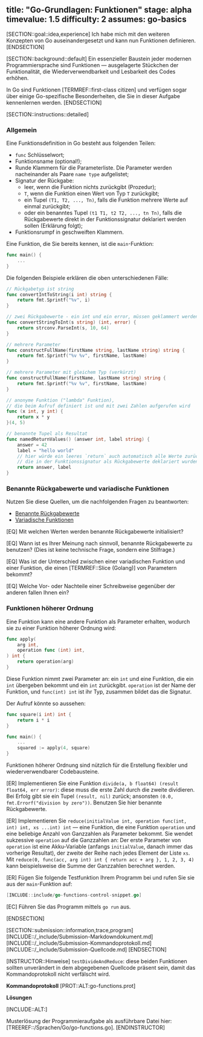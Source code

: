 title: "Go-Grundlagen: Funktionen"
stage: alpha
timevalue: 1.5
difficulty: 2
assumes: go-basics
---

[SECTION::goal::idea,experience]
Ich habe mich mit den weiteren Konzepten von Go auseinandergesetzt und kann nun 
Funktionen definieren.
[ENDSECTION]

[SECTION::background::default]
Ein essenzieller Baustein jeder modernen Programmiersprache sind Funktionen —
ausgelagerte Stückchen der Funktionalität, die Wiederverwendbarkeit und Lesbarkeit
des Codes erhöhen.

In Go sind Funktionen [TERMREF::first-class citizen] und verfügen sogar über einige 
Go-spezifische Besonderheiten, die Sie in dieser Aufgabe kennenlernen werden.
[ENDSECTION]

[SECTION::instructions::detailed]


### Allgemein

Eine Funktionsdefinition in Go besteht aus folgenden Teilen:

* `func` Schlüsselwort;
* Funktionsname (optional!);
* Runde Klammern für die Parameterliste.
  Die Parameter werden nacheinander als Paare `name type` aufgelistet;
* Signatur der Rückgabe:
    * leer, wenn die Funktion nichts zurückgibt (Prozedur);
    * `T`, wenn die Funktion einen Wert von Typ `T` zurückgibt;
    * ein Tupel `(T1, T2, ..., Tn)`, falls die Funktion mehrere Werte auf einmal zurückgibt;
    * oder ein benanntes Tupel `(t1 T1, t2 T2, ..., tn Tn)`, falls die Rückgabewerte direkt
      in der Funktionssignatur deklariert werden sollen (Erklärung folgt);
* Funktionsrumpf in geschweiften Klammern.

Eine Funktion, die Sie bereits kennen, ist die `main`-Funktion:

```go
func main() {
    ...
}
```

Die folgenden Beispiele erklären die oben unterschiedenen Fälle:

```go
// Rückgabetyp ist string
func convertIntToString(i int) string {
    return fmt.Sprintf("%v", i)
}

// zwei Rückgabewerte - ein int und ein error, müssen geklammert werden
func convertStringToInt(s string) (int, error) {
    return strconv.ParseInt(s, 10, 64)
}

// mehrere Parameter
func constructFullName(firstName string, lastName string) string {
    return fmt.Sprintf("%v %v", firstName, lastName)
}

// mehrere Parameter mit gleichem Typ (verkürzt)
func constructFullName(firstName, lastName string) string {
    return fmt.Sprintf("%v %v", firstName, lastName)
}

// anonyme Funktion ("lambda" Funktion), 
// die beim Aufruf definiert ist und mit zwei Zahlen aufgerufen wird
func (x int, y int) {
    return x * y
}(4, 5)

// benannte Tupel als Resultat
func namedReturnValues() (answer int, label string) {
    answer = 42
    label = "hello world"
    // hier würde ein leeres `return` auch automatisch alle Werte zurückgeben,
    // die in der Funktionssignatur als Rückgabewerte deklariert wurden
    return answer, label 
}
```


### Benannte Rückgabewerte und variadische Funktionen

Nutzen Sie diese Quellen, um die nachfolgenden Fragen zu beantworten:

- [Benannte Rückgabewerte](https://go.dev/tour/basics/7)
- [Variadische Funktionen](https://gobyexample.com/variadic-functions)

[EQ] Mit welchen Werten werden benannte Rückgabewerte initialisiert?

[EQ] Wann ist es Ihrer Meinung nach sinnvoll, benannte Rückgabewerte zu benutzen?
(Dies ist keine technische Frage, sondern eine Stilfrage.)

[EQ] Was ist der Unterschied zwischen einer variadischen Funktion und einer Funktion,
die einen [TERMREF::Slice (Golang)] von Parametern bekommt?

[EQ] Welche Vor- oder Nachteile einer Schreibweise gegenüber der anderen fallen Ihnen
ein?

<!-- time estimate: 20 min -->


### Funktionen höherer Ordnung

Eine Funktion kann eine andere Funktion als Parameter erhalten,
wodurch sie zu einer Funktion höherer Ordnung wird:

```go
func apply(
    arg int,
    operation func (int) int,
) int {
    return operation(arg)
}
```

Diese Funktion nimmt zwei Parameter an:
ein `int` und eine Funktion, die ein `int` übergeben bekommt und ein `int` zurückgibt.
`operation` ist der Name der Funktion, und `func(int) int` ist ihr Typ,
zusammen bildet das die Signatur.

Der Aufruf könnte so aussehen:

```go
func square(i int) int {
    return i * i
}

func main() {
    ...
    squared := apply(4, square)
}
```

Funktionen höherer Ordnung sind nützlich für die Erstellung flexibler und wiederverwendbarer
Codebausteine.

[ER] Implementieren Sie eine Funktion `divide(a, b float64) (result float64, err error)`:
diese muss die erste Zahl durch die zweite dividieren.
Bei Erfolg gibt sie ein Tupel `(result, nil)` zurück; ansonsten
`(0.0, fmt.Errorf("division by zero"))`.
Benutzen Sie hier benannte Rückgabewerte.

[ER] Implementieren Sie `reduce(initialValue int, operation func(int, int) int, xs ...int) int` —
eine Funktion, die eine Funktion `operation` und eine beliebige Anzahl von Ganzzahlen
als Parameter bekommt.
Sie wendet sukzessive `operation` auf die Ganzzahlen an:
Der erste Parameter von `operation` ist eine Akku-Variable
(anfangs `initialValue`, danach immer das vorherige Resultat),
der zweite der Reihe nach jedes Element der Liste `xs`.
Mit `reduce(0, func(acc, arg int) int { return acc + arg }, 1, 2, 3, 4)` kann beispielsweise
die Summe der Ganzzahlen berechnet werden.

[ER] Fügen Sie folgende Testfunktion Ihrem Programm bei und rufen Sie sie aus der 
`main`-Funktion auf:

```go
[INCLUDE::include/go-functions-control-snippet.go]
```

[EC] Führen Sie das Programm mittels `go run` aus.

<!-- time estimate: 30 min -->
[ENDSECTION]

[SECTION::submission::information,trace,program]
[INCLUDE::/_include/Submission-Markdowndokument.md]
[INCLUDE::/_include/Submission-Kommandoprotokoll.md]
[INCLUDE::/_include/Submission-Quellcode.md]
[ENDSECTION]

[INSTRUCTOR::Hinweise]
`testDivideAndReduce`:
diese beiden Funktionen sollten unverändert in dem abgegebenen Quellcode präsent sein,
damit das Kommandoprotokoll nicht verfälscht wird.


**Kommandoprotokoll**
[PROT::ALT:go-functions.prot]

**Lösungen**

[INCLUDE::ALT:]

Musterlösung der Programmieraufgabe als ausführbare Datei hier:
[TREEREF::/Sprachen/Go/go-functions.go].
[ENDINSTRUCTOR]
